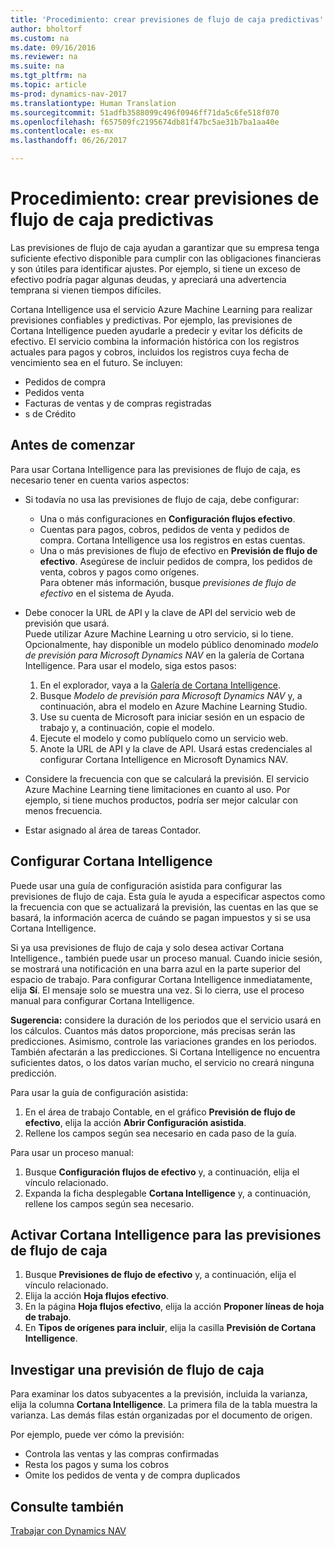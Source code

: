 ```yaml
---
title: 'Procedimiento: crear previsiones de flujo de caja predictivas'
author: bholtorf
ms.custom: na
ms.date: 09/16/2016
ms.reviewer: na
ms.suite: na
ms.tgt_pltfrm: na
ms.topic: article
ms-prod: dynamics-nav-2017
ms.translationtype: Human Translation
ms.sourcegitcommit: 51adfb3588099c496f0946ff71da5c6fe518f070
ms.openlocfilehash: f657509fc2195674db81f47bc5ae31b7ba1aa40e
ms.contentlocale: es-mx
ms.lasthandoff: 06/26/2017

---
```


# <a name="how-to-make-predictive-cash-flow-forecasts"></a>Procedimiento: crear previsiones de flujo de caja predictivas
Las previsiones de flujo de caja ayudan a garantizar que su empresa tenga suficiente efectivo disponible para cumplir con las obligaciones financieras y son útiles para identificar ajustes. Por ejemplo, si tiene un exceso de efectivo podría pagar algunas deudas, y apreciará una advertencia temprana si vienen tiempos difíciles. 

Cortana Intelligence usa el servicio Azure Machine Learning para realizar previsiones confiables y predictivas. Por ejemplo, las previsiones de Cortana Intelligence pueden ayudarle a predecir y evitar los déficits de efectivo. El servicio combina la información histórica con los registros actuales para pagos y cobros, incluidos los registros cuya fecha de vencimiento sea en el futuro. Se incluyen:
* Pedidos de compra
* Pedidos venta
* Facturas de ventas y de compras registradas
* s de Crédito

## <a name="before-you-start"></a>Antes de comenzar  
Para usar Cortana Intelligence para las previsiones de flujo de caja, es necesario tener en cuenta varios aspectos: 
* Si todavía no usa las previsiones de flujo de caja, debe configurar:
    * Una o más configuraciones en **Configuración flujos efectivo**. 
    * Cuentas para pagos, cobros, pedidos de venta y pedidos de compra. Cortana Intelligence usa los registros en estas cuentas.
    * Una o más previsiones de flujo de efectivo en **Previsión de flujo de efectivo**. Asegúrese de incluir pedidos de compra, los pedidos de venta, cobros y pagos como orígenes.  
    Para obtener más información, busque _previsiones de flujo de efectivo_ en el sistema de Ayuda. 
* Debe conocer la URL de API y la clave de API del servicio web de previsión que usará.  
    Puede utilizar Azure Machine Learning u otro servicio, si lo tiene. Opcionalmente, hay disponible un modelo público denominado _modelo de previsión para Microsoft Dynamics NAV_ en la galería de Cortana Intelligence. Para usar el modelo, siga estos pasos:

    1. En el explorador, vaya a la [Galería de Cortana Intelligence](https://go.microsoft.com/fwlink/?linkid=828352).
    2. Busque _Modelo de previsión para Microsoft Dynamics NAV_ y, a continuación, abra el modelo en Azure Machine Learning Studio.
    3. Use su cuenta de Microsoft para iniciar sesión en un espacio de trabajo y, a continuación, copie el modelo.
    4. Ejecute el modelo y como publíquelo como un servicio web.
    5. Anote la URL de API y la clave de API. Usará estas credenciales al configurar Cortana Intelligence en Microsoft Dynamics NAV.  

* Considere la frecuencia con que se calculará la previsión. El servicio Azure Machine Learning tiene limitaciones en cuanto al uso. Por ejemplo, si tiene muchos productos, podría ser mejor calcular con menos frecuencia. 
* Estar asignado al área de tareas Contador. 

## <a name="set-up-cortana-intelligence"></a>Configurar Cortana Intelligence
Puede usar una guía de configuración asistida para configurar las previsiones de flujo de caja. Esta guía le ayuda a especificar aspectos como la frecuencia con que se actualizará la previsión, las cuentas en las que se basará, la información acerca de cuándo se pagan impuestos y si se usa Cortana Intelligence.  

Si ya usa previsiones de flujo de caja y solo desea activar Cortana Intelligence., también puede usar un proceso manual. Cuando inicie sesión, se mostrará una notificación en una barra azul en la parte superior del espacio de trabajo. Para configurar Cortana Intelligence inmediatamente, elija **Sí**. El mensaje solo se muestra una vez. Si lo cierra, use el proceso manual para configurar Cortana Intelligence.  

**Sugerencia:** considere la duración de los periodos que el servicio usará en los cálculos. Cuantos más datos proporcione, más precisas serán las predicciones. Asimismo, controle las variaciones grandes en los periodos. También afectarán a las predicciones. Si Cortana Intelligence no encuentra suficientes datos, o los datos varían mucho, el servicio no creará ninguna predicción. 

Para usar la guía de configuración asistida:
1. En el área de trabajo Contable, en el gráfico **Previsión de flujo de efectivo**, elija la acción **Abrir Configuración asistida**.
2. Rellene los campos según sea necesario en cada paso de la guía.

Para usar un proceso manual:
1. Busque **Configuración flujos de efectivo** y, a continuación, elija el vínculo relacionado.
2. Expanda la ficha desplegable **Cortana Intelligence** y, a continuación, rellene los campos según sea necesario.

## <a name="turn-on-cortana-intelligence-for-cash-flow-forecasts"></a>Activar Cortana Intelligence para las previsiones de flujo de caja
1. Busque **Previsiones de flujo de efectivo** y, a continuación, elija el vínculo relacionado.
2. Elija la acción **Hoja flujos efectivo**.
3. En la página **Hoja flujos efectivo**, elija la acción **Proponer líneas de hoja de trabajo**.  
4. En **Tipos de orígenes para incluir**, elija la casilla **Previsión de Cortana Intelligence**.

## <a name="investigate-a-cash-flow-forecast"></a>Investigar una previsión de flujo de caja
Para examinar los datos subyacentes a la previsión, incluida la varianza, elija la columna **Cortana Intelligence**. La primera fila de la tabla muestra la varianza. Las demás filas están organizadas por el documento de origen.  

Por ejemplo, puede ver cómo la previsión:    
* Controla las ventas y las compras confirmadas 
* Resta los pagos y suma los cobros
* Omite los pedidos de venta y de compra duplicados

## <a name="see-also"></a>Consulte también  
[Trabajar con Dynamics NAV](ui-work-product.md)

